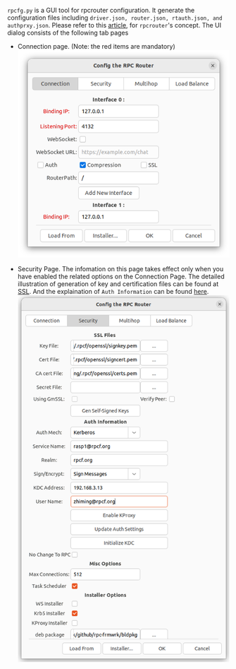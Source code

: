 `rpcfg.py` is a GUI tool for rpcrouter configuration. It generate the configuration files including `driver.json, router.json, rtauth.json, and authprxy.json`. Please refer to this [article](https://github.com/zhiming99/rpc-frmwrk/blob/master/rpc/readme.md), for `rpcrouter`'s concept.
The UI dialog consists of the following tab pages
* Connection page. (Note: the red items are mandatory)   
  ![rpcfg tab1](https://github.com/zhiming99/rpc-frmwrk/blob/master/pics/rpcfg.png)
  
* Security Page. The infomation on this page takes effect only when you have enabled the related options on the Connection Page. The detailed illustration of generation of key and certification files can be found at [SSL](https://github.com/zhiming99/rpc-frmwrk/blob/master/rpc/sslport). And the explaination of `Auth Information` can be found [here](https://github.com/zhiming99/rpc-frmwrk/tree/master/rpc/security#4-enable-authentication-for-rpc-frmwrk).   
  ![rpcfg tab2](https://github.com/zhiming99/rpc-frmwrk/blob/master/pics/rpcfg2.png)
